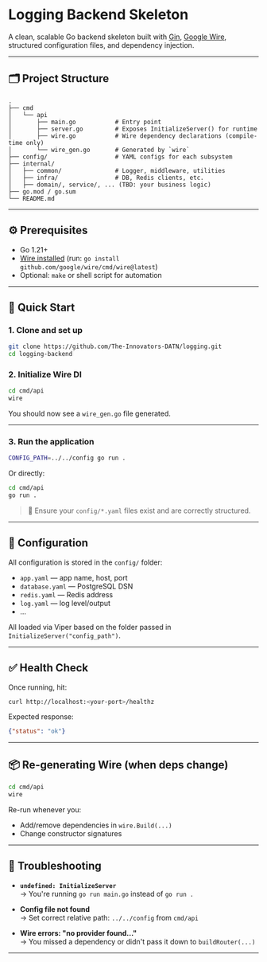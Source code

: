# Logging Backend Skeleton

A clean, scalable Go backend skeleton built with [Gin](https://github.com/gin-gonic/gin), [Google Wire](https://github.com/google/wire), structured configuration files, and dependency injection.

---

## 🗂️ Project Structure

```
.
├── cmd
│   └── api
│       ├── main.go           # Entry point
│       ├── server.go         # Exposes InitializeServer() for runtime
│       ├── wire.go           # Wire dependency declarations (compile-time only)
│       └── wire_gen.go       # Generated by `wire`
├── config/                   # YAML configs for each subsystem
├── internal/
│   ├── common/               # Logger, middleware, utilities
│   ├── infra/                # DB, Redis clients, etc.
│   ├── domain/, service/, ... (TBD: your business logic)
├── go.mod / go.sum
└── README.md
```

---

## ⚙️ Prerequisites

- Go 1.21+
- [Wire installed](https://github.com/google/wire) (run: `go install github.com/google/wire/cmd/wire@latest`)
- Optional: `make` or shell script for automation

---

## 🧪 Quick Start

### 1. Clone and set up

```bash
git clone https://github.com/The-Innovators-DATN/logging.git
cd logging-backend
```

### 2. Initialize Wire DI

```bash
cd cmd/api
wire
```

You should now see a `wire_gen.go` file generated.

---

### 3. Run the application

```bash
CONFIG_PATH=../../config go run .
```

Or directly:

```bash
cd cmd/api
go run .
```

> 🔧 Ensure your `config/*.yaml` files exist and are correctly structured.

---

## 🧰 Configuration

All configuration is stored in the `config/` folder:

- `app.yaml` — app name, host, port
- `database.yaml` — PostgreSQL DSN
- `redis.yaml` — Redis address
- `log.yaml` — log level/output
- ...

All loaded via Viper based on the folder passed in `InitializeServer("config_path")`.

---

## ✅ Health Check

Once running, hit:

```bash
curl http://localhost:<your-port>/healthz
```

Expected response:
```json
{"status": "ok"}
```

---

## 📦 Re-generating Wire (when deps change)

```bash
cd cmd/api
wire
```

Re-run whenever you:
- Add/remove dependencies in `wire.Build(...)`
- Change constructor signatures

---

## 📌 Troubleshooting

- **`undefined: InitializeServer`**  
  → You're running `go run main.go` instead of `go run .`

- **Config file not found**  
  → Set correct relative path: `../../config` from `cmd/api`

- **Wire errors: "no provider found..."**  
  → You missed a dependency or didn't pass it down to `buildRouter(...)`

---

